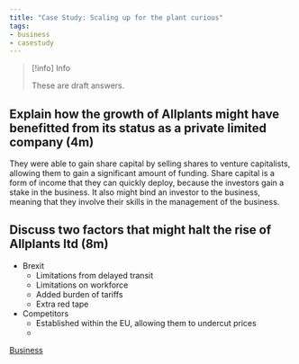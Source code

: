 ```yaml
---
title: "Case Study: Scaling up for the plant curious"
tags:
- business
- casestudy
---
```


> [!info] Info 
>
> These are draft answers.


## Explain how the growth of Allplants might have benefitted from its status as a private limited company (4m)

They were able to gain share capital by selling shares to venture capitalists, allowing them to gain a significant amount of funding. Share capital is a form of income that they can quickly deploy, because the investors gain a stake in the business. It also might bind an investor to the business, meaning that they involve their skills in the management of the business.

## Discuss two factors that might halt the rise of Allplants ltd (8m)

- Brexit
	- Limitations from delayed transit
	- Limitations on workforce
	- Added burden of tariffs
	- Extra red tape
- Competitors
	- Established within the EU, allowing them to undercut prices
	- 

[Business](/Business)